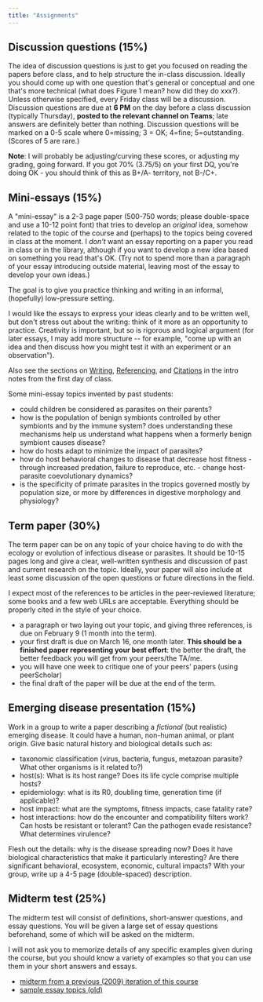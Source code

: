 ```yaml
---
title: "Assignments"
---
```


## Discussion questions (15%)

The idea of discussion questions is just to get you focused on reading the papers before class, and to help structure the in-class discussion. Ideally you should come up with one question that's general or conceptual and one that's more technical (what does Figure 1 mean? how did they do xxx?). Unless otherwise specified, every Friday class will be a discussion. Discussion questions are due at **6 PM** on the day before a class discussion (typically Thursday), **posted to the relevant channel on Teams**; late answers are definitely better than nothing. Discussion questions will be marked on a 0-5 scale where 0=missing; 3 = OK; 4=fine; 5=outstanding. (Scores of 5 are rare.)

**Note**: I will probably be adjusting/curving these scores, or adjusting my grading, going forward. If you got 70% (3.75/5) on your first DQ, you're doing OK - you should think of this as B+/A- territory, not B-/C+.

## Mini-essays (15%)

A "mini-essay" is a 2-3 page paper (500-750 words; please double-space and use a 10-12 point font) that tries to develop an *original* idea, somehow related to the topic of the course and (perhaps) to the topics being covered in class at the moment. I *don't* want an essay reporting on a paper you read in class or in the library, although if you want to develop a new idea based on something you read that's OK. (Try not to spend more than a paragraph
of your essay introducing outside material, leaving most of the essay to develop your own ideas.)

The goal is to give you practice thinking and writing in an informal, (hopefully) low-pressure setting.

I would like the essays to express your ideas clearly and to be written well, but don't stress out about the writing: think of it more as an
opportunity to practice. Creativity is important, but so is rigorous and logical argument (for later essays, I may add more structure -- for example, "come up with an idea and then discuss how you might test it with an experiment or an observation").

Also see the sections on [Writing](https://bbolker.github.io/bio4ae3/notes/intro.html#writing), [Referencing](https://bbolker.github.io/bio4ae3/notes/intro.html#referencing), and [Citations](https://bbolker.github.io/bio4ae3/notes/intro.html#citation) in the intro notes from the first day of class.

Some mini-essay topics invented by past students:

- could children be considered as parasites on their parents?
- how is the population of benign symbionts controlled by other symbionts and by the immune system? does understanding these mechanisms help us understand what happens when a formerly benign symbiont causes disease?
- how do hosts adapt to minimize the impact of parasites?
- how do host behavioral changes to disease that decrease host fitness - through increased predation, failure to reproduce, etc. - change host-parasite coevolutionary dynamics?
- is the specificity of primate parasites in the tropics governed mostly by population size, or more by differences in digestive morphology and physiology?

## Term paper (30%)

The term paper can be on any  topic of your choice having to do with the ecology or evolution of infectious disease or parasites. It
should be 10-15 pages long and give a clear, well-written synthesis and discussion of past and current research on the topic. Ideally, your
paper will also include at least some discussion of the open questions or future directions in the field.

I expect most of the references to be articles in the peer-reviewed literature; some books and a few web URLs are acceptable. Everything
should be properly cited in the style of your choice.

- a paragraph or two laying out your topic, and giving three references, is due on February 9 (1 month into the term).
- your first draft is due on March 16, one month later. **This should be a finished paper representing your best effort**: the better the
 draft, the better feedback you will get from your peers/the TA/me.
- you will have one week to critique one of your peers' papers (using peerScholar)
- the final draft of the paper will be due at the end of the term.

## Emerging disease presentation (15%)

Work in a group to write a paper describing a *fictional* (but realistic) emerging disease. It could have a human, non-human animal, or plant origin. Give basic natural history and biological details such as:

- taxonomic classification (virus, bacteria, fungus, metazoan parasite? What other organisms is it related to?)
- host(s): What is its host range? Does its life cycle comprise multiple hosts?
- epidemiology: what is its R0, doubling time, generation time (if applicable)?
- host impact: what are the symptoms, fitness impacts, case fatality rate?
- host interactions: how do the encounter and compatibility filters work? Can hosts be resistant or tolerant? Can the pathogen evade resistance? What determines virulence?

Flesh out the details: why is the disease spreading now? Does it have biological characteristics that make it particularly interesting? Are there significant behavioral, ecosystem, economic, cultural impacts? With your group, write up a 4-5 page (double-spaced) description.

## Midterm test (25%)

The midterm test will consist of definitions, short-answer questions, and essay questions. You will be given a large set of essay questions beforehand, some of which will be asked on the midterm.

I will not ask you to memorize details of any specific examples given during the course, but you should know a variety of examples so that you can use them in your short answers and essays.

- [midterm from a previous (2009) iteration of this course](eeid2009-midterm.pdf)
- [sample essay topics (old)](file:///home/bolker/Documents/classes/bio4ae3/docs/eeid2009-midterm-topics.html)

